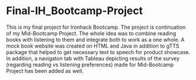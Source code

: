 # Final-IH_Bootcamp-Project
This is my final project for Ironhack Bootcamp. The project is continuation of my Mid-Bootcamp Project. The whole idea was to combine reading books with listening to them and integrate both to work as a one whole. A mock book website was created on HTML and Java in addition to gTTS package that helped to get necessary text to speech for product showcase. In addition, a navigaton tab with Tableau depicting results of the survey (regarding reading vs listening preferences) made for Mid-Bootcamp Project has been added as well.

